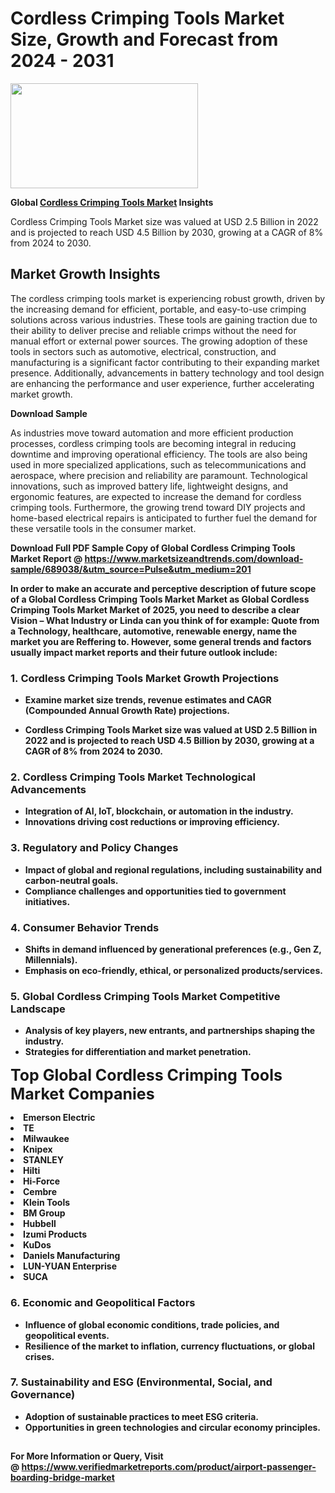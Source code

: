 <H1>Cordless Crimping Tools Market Size, Growth and Forecast from 2024 - 2031</H1><img class="aligncenter size-medium wp-image-584254" src="https://thirdeyenews.in/wp-content/uploads/2024/09/Global-Market-Research-300x168.jpeg" alt="" width="300" height="168" /><p><strong>Global&nbsp;<a href="https://www.marketsizeandtrends.com/download-sample/689038/&amp;utm_source=Pulse&amp;utm_medium=201">Cordless Crimping Tools Market</a> Insights</strong></p><p>Cordless Crimping Tools Market size was valued at USD 2.5 Billion in 2022 and is projected to reach USD 4.5 Billion by 2030, growing at a CAGR of 8% from 2024 to 2030.</p><p><h2>Market Growth Insights</h2> <p>The cordless crimping tools market is experiencing robust growth, driven by the increasing demand for efficient, portable, and easy-to-use crimping solutions across various industries. These tools are gaining traction due to their ability to deliver precise and reliable crimps without the need for manual effort or external power sources. The growing adoption of these tools in sectors such as automotive, electrical, construction, and manufacturing is a significant factor contributing to their expanding market presence. Additionally, advancements in battery technology and tool design are enhancing the performance and user experience, further accelerating market growth.</p> <p><strong>Download Sample</strong></p> <p>As industries move toward automation and more efficient production processes, cordless crimping tools are becoming integral in reducing downtime and improving operational efficiency. The tools are also being used in more specialized applications, such as telecommunications and aerospace, where precision and reliability are paramount. Technological innovations, such as improved battery life, lightweight designs, and ergonomic features, are expected to increase the demand for cordless crimping tools. Furthermore, the growing trend toward DIY projects and home-based electrical repairs is anticipated to further fuel the demand for these versatile tools in the consumer market.</p> <p><strong></p><p><span class=""><strong>Download Full PDF Sample Copy of Global Cordless Crimping Tools Market Report</strong> @ <a href="https://www.marketsizeandtrends.com/download-sample/689038/&amp;utm_source=Pulse&amp;utm_medium=201" target="_blank">https://www.marketsizeandtrends.com/download-sample/689038/&amp;utm_source=Pulse&amp;utm_medium=201</a></span></p><p>In order to make an accurate and perceptive description of future scope of a Global&nbsp;Cordless Crimping Tools Market Market as Global&nbsp;Cordless Crimping Tools Market Market of 2025, you need to describe a clear Vision &ndash; What Industry or Linda can you think of for example: Quote from a Technology, healthcare, automotive, renewable energy, name the market you are Reffering to. However, some general trends and factors usually impact market reports and their future outlook include:</p><h3>1.&nbsp;<strong>Cordless Crimping Tools Market Growth Projections</strong></h3><ul><li>Examine market size trends, revenue estimates and CAGR (Compounded Annual Growth Rate) projections.</li><li><p>Cordless Crimping Tools Market size was valued at USD 2.5 Billion in 2022 and is projected to reach USD 4.5 Billion by 2030, growing at a CAGR of 8% from 2024 to 2030.</p></li></ul><h3>2.&nbsp;<strong>Cordless Crimping Tools Market Technological Advancements</strong></h3><ul><li>Integration of AI, IoT, blockchain, or automation in the industry.</li><li>Innovations driving cost reductions or improving efficiency.</li></ul><h3>3.&nbsp;<strong>Regulatory and Policy Changes</strong></h3><ul><li>Impact of global and regional regulations, including sustainability and carbon-neutral goals.</li><li>Compliance challenges and opportunities tied to government initiatives.</li></ul><h3>4.&nbsp;<strong>Consumer Behavior Trends</strong></h3><ul><li>Shifts in demand influenced by generational preferences (e.g., Gen Z, Millennials).</li><li>Emphasis on eco-friendly, ethical, or personalized products/services.</li></ul><h3>5.&nbsp;<strong>Global Cordless Crimping Tools Market Competitive Landscape</strong></h3><ul><li>Analysis of key players, new entrants, and partnerships shaping the industry.</li><li>Strategies for differentiation and market penetration.</li></ul><p data-pm-slice="1 1 []"><span style="color: inherit; font-family: inherit; font-size: 25px;">Top Global Cordless Crimping Tools Market Companies</span></p><div class="" data-test-id=""><p><li>Emerson Electric</li><li> TE</li><li> Milwaukee</li><li> Knipex</li><li> STANLEY</li><li> Hilti</li><li> Hi-Force</li><li> Cembre</li><li> Klein Tools</li><li> BM Group</li><li> Hubbell</li><li> Izumi Products</li><li> KuDos</li><li> Daniels Manufacturing</li><li> LUN-YUAN Enterprise</li><li> SUCA</li></p></div><h3>6.&nbsp;<strong>Economic and Geopolitical Factors</strong></h3><ul><li>Influence of global economic conditions, trade policies, and geopolitical events.</li><li>Resilience of the market to inflation, currency fluctuations, or global crises.</li></ul><h3>7.&nbsp;<strong>Sustainability and ESG (Environmental, Social, and Governance)</strong></h3><ul><li>Adoption of sustainable practices to meet ESG criteria.</li><li>Opportunities in green technologies and circular economy principles.</li></ul><h2><strong style="font-size: 14px;">For More Information or Query, Visit @&nbsp;</strong><a style="background-color: #ffffff; font-size: 14px;" href="https://www.marketsizeandtrends.com/report/cordless-crimping-tools-market/" target="_blank">https://www.verifiedmarketreports.com/product/airport-passenger-boarding-bridge-market</a></h2>
